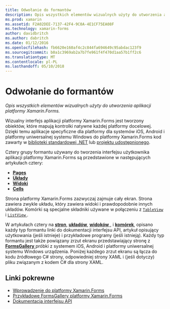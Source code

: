 ```yaml
---
title: Odwołanie do formantów
description: Opis wszystkich elementów wizualnych użyty do utworzenia aplikacji platformy Xamarin.Forms.
ms.prod: xamarin
ms.assetid: F2A02DEE-7137-42F4-9C0A-4E1CF75EA08F
ms.technology: xamarin-forms
author: davidbritch
ms.author: dabritch
ms.date: 01/12/2016
ms.openlocfilehash: fb6620e160af4c2c844fa694649c95abdac123f9
ms.sourcegitcommit: b0a1c3969ab2a7b7fe961f4f470d1aa57b1ff2c6
ms.translationtype: MT
ms.contentlocale: pl-PL
ms.lasthandoff: 05/10/2018
---
```

# <a name="controls-reference"></a>Odwołanie do formantów

_Opis wszystkich elementów wizualnych użyty do utworzenia aplikacji platformy Xamarin.Forms._

Wizualny interfejs aplikacji platformy Xamarin.Forms jest tworzony obiektów, które mapują kontrolki natywne każdej platformy docelowej. Dzięki temu aplikacje specyficzne dla platformy dla systemów iOS, Android i platformy uniwersalnej systemu Windows do platformy Xamarin.Forms kod zawarty w [biblioteki standardowej .NET](~/cross-platform/app-fundamentals/net-standard.md) lub [projektu udostępnionego](~/cross-platform/app-fundamentals/shared-projects.md).

Cztery grupy formantu używany do tworzenia interfejsu użytkownika aplikacji platformy Xamarin.Forms są przedstawione w następujących artykułach cztery:

- [**Pages**](pages.md)
- [**Układy**](layouts.md)
- [**Widoki**](views.md)
- [**Cells**](cells.md)

Strona platformy Xamarin.Forms zazwyczaj zajmuje cały ekran. Strona zawiera zwykle układu, który zawiera widoki i prawdopodobnie innych układów. Komórki są specjalne składniki używane w połączeniu z [ `TableView` ](views.md#tableView) i [ `ListView` ](views.md#listView).

W artykułach cztery na [ **stron**](pages.md), [ **układów**](layouts.md), [ **widoków** ](views.md), i [ **komórek**](cells.md), opisano każdy typ formantu linki do dokumentacji interfejsu API, artykuł opisujący użytkowania (jeśli istnieje) i przykładowe programy (jeśli istnieją). Każdy typ formantu jest także powiązany zrzut ekranu przedstawiający stronę z [ **FormsGallery** ](https://developer.xamarin.com/samples/FormsGallery/) próbki z systemem iOS, Android i platformy uniwersalnej systemu Windows urządzenia. Poniżej każdego zrzut ekranu są łącza do kodu źródłowego C# strony, odpowiedniej strony XAML i (jeśli dotyczy) pliku związanym z kodem C# dla strony XAML.

## <a name="related-links"></a>Linki pokrewne

- [Wprowadzenie do platformy Xamarin.Forms](~/xamarin-forms/get-started/introduction-to-xamarin-forms.md)
- [Przykładowe FormsGallery platformy Xamarin.Forms](https://developer.xamarin.com/samples/FormsGallery/)
- [Dokumentacja interfejsu API](https://developer.xamarin.com/api/root/Xamarin.Forms/)
